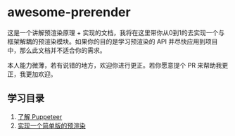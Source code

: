 # awesome-prerender

这是一个讲解预渲染原理 + 实现的文档，我将在这里带你从0到1的去实现一个与框架解耦的预渲染模块。如果你的目的是学习预渲染的 API 并尽快应用到项目中，那么此文档并不适合你的需求。

本人能力微薄，若有说错的地方，欢迎你进行更正。若你愿意提个 PR 来帮助我更正，我更加欢迎。

## 学习目录
1. [了解 Puppeteer](./docs/puppeteer.md)
2. [实现一个简单版的预渲染](./docs/prerender-mini.md)
